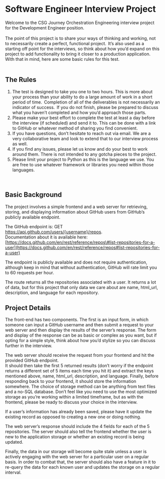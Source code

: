 # Software Engineer Interview Project

Welcome to the CSG Journey Orchestration Engineering interview project for the Development Engineer position.   
   
The point of this project is to share your ways of thinking and working, not to necessarily create a perfect, functional project.  It’s also used as a starting off point for the interviews, so think about how you’d expand on this project to add functionality to bring it closer to a production application. With that in mind, here are some basic rules for this test.    
    
## The Rules 

1. The test is designed to take you one to two hours. This is more about your process than your ability to do a large amount of work in a short period of time.  Completion of all of the deliverables is not necessarily an indicator of success.  If you do not finish, please be prepared to discuss what you haven’t completed and how you’d approach those parts.  
2. Please make your best effort to complete the test at least a day before the interview (if scheduled) and send it to. This can be done with a link to GitHub or whatever method of sharing you find convenient.  
3. If you have questions, don’t hesitate to reach out via email. We are a very collaborative team and look to extend that to our interview process as well.  
4. If you find any issues, please let us know and do your best to work around them. There is not intended to any gotcha pieces to the project.   
5. Please limit your project to Python as this is the language we use. You are free to use whatever framework or libraries you need within those languages.

    
## Basic Background   
The project involves a simple frontend and a web server for retrieving, storing, and displaying information about GitHub users from GitHub’s publicly available endpoint. 

The GitHub endpoint is: GET https://api.github.com/users/{username}/repos.  
Documentation about it is available here: [https://docs.github.com/en/rest/reference/repos\#list-repositories-for-a-user](https://docs.github.com/en/rest/reference/repos#list-repositories-for-a-user)

The endpoint is publicly available and does not require authentication, although keep in mind that without authentication, GitHub will rate limit you to 60 requests per hour.

The route returns all the repositories associated with a user. It returns a lot of data, but for this project that only data we care about are name, html\_url, description, and language for each repository. 

## Project Details  
The front-end has two components. The first is an input form, in which someone can input a GitHub username and then submit a request to your web server and then display the results of the server’s response. The form and display of the response can be as basic or complex as you want, but if opting for a simple style, think about how you’d stylize so you can discuss further in the interview. 

The web server should receive the request from your frontend and hit the provided GitHub endpoint.   
It should then take the first 5 returned results (don’t worry if the endpoint returns a different set of 5 items each time you hit it) and extract the keys mentioned above, name, html\_url, description, and language. Finally, before responding back to your frontend, it should store the information somewhere. The choice of storage method can be anything from text files and a no-SQL database. Don’t feel like you need to use the most optimized storage as you’re working within a limited timeframe, but as with the frontend, please be ready to discuss your choice in the interview.

If a user’s information has already been saved, please have it update the existing record as opposed to creating a new one or doing nothing.

The web server’s response should include the 4 fields for each of the 5 repositories. The server should also tell the frontend whether the user is new to the application storage or whether an existing record is being updated.

Finally, the data in our storage will become quite stale unless a user is actively engaging with the web server for a particular user on a regular basis. In order to combat that, the server should also have a feature in it to re-query the data for each known user and updates the storage on a regular interval.  
